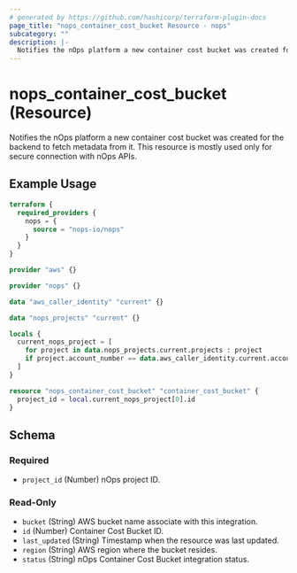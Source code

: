 ```yaml
---
# generated by https://github.com/hashicorp/terraform-plugin-docs
page_title: "nops_container_cost_bucket Resource - nops"
subcategory: ""
description: |-
  Notifies the nOps platform a new container cost bucket was created for the backend to fetch metadata from it. This resource is mostly used only for secure connection with nOps APIs.
---
```


# nops_container_cost_bucket (Resource)

Notifies the nOps platform a new container cost bucket was created for the backend to fetch metadata from it. This resource is mostly used only for secure connection with nOps APIs.

## Example Usage

```terraform
terraform {
  required_providers {
    nops = {
      source = "nops-io/nops"
    }
  }
}

provider "aws" {}

provider "nops" {}

data "aws_caller_identity" "current" {}

data "nops_projects" "current" {}

locals {
  current_nops_project = [
    for project in data.nops_projects.current.projects : project
    if project.account_number == data.aws_caller_identity.current.account_id
  ]
}

resource "nops_container_cost_bucket" "container_cost_bucket" {
  project_id = local.current_nops_project[0].id
}
```

<!-- schema generated by tfplugindocs -->
## Schema

### Required

- `project_id` (Number) nOps project ID.

### Read-Only

- `bucket` (String) AWS bucket name associate with this integration.
- `id` (Number) Container Cost Bucket ID.
- `last_updated` (String) Timestamp when the resource was last updated.
- `region` (String) AWS region where the bucket resides.
- `status` (String) nOps Container Cost Bucket integration status.
